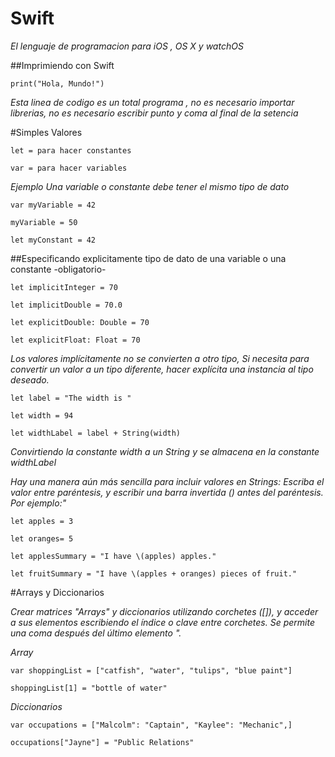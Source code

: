 # Swift

*El lenguaje de programacion para iOS , OS X y watchOS*

##Imprimiendo con Swift

    print("Hola, Mundo!")

*Esta linea de codigo es un total programa , no es necesario importar librerias, no es necesario escribir punto y coma al final de la setencia*

#Simples Valores

    let = para hacer constantes

    var = para hacer variables

*Ejemplo  Una variable o constante  debe tener el mismo tipo de dato*

    var myVariable = 42

    myVariable = 50

    let myConstant = 42 

##Especificando explicitamente  tipo de dato de una variable o una constante -obligatorio-

    let implicitInteger = 70

    let implicitDouble = 70.0

    let explicitDouble: Double = 70

    let explicitFloat: Float = 70

*Los valores implícitamente no se convierten  a otro tipo, Si necesita para convertir un valor a un tipo diferente, hacer explícita una instancia al tipo deseado.*

    let label = "The width is "

    let width = 94

    let widthLabel = label + String(width)

*Convirtiendo la constante width a un String y se almacena en la constante widthLabel*

*Hay una manera aún más sencilla para incluir valores en Strings: Escriba el valor entre paréntesis, y escribir una barra invertida (\) antes del paréntesis. Por ejemplo:"*

    let apples = 3
    
    let oranges= 5
    
    let applesSummary = "I have \(apples) apples."
    
    let fruitSummary = "I have \(apples + oranges) pieces of fruit."
    
#Arrays y Diccionarios 

*Crear matrices "Arrays" y diccionarios utilizando corchetes ([]), y acceder a sus elementos escribiendo el índice o clave entre corchetes. Se permite una coma después del último elemento ".*

*Array*

    var shoppingList = ["catfish", "water", "tulips", "blue paint"]
    
    shoppingList[1] = "bottle of water"
    
*Diccionarios*

    var occupations = ["Malcolm": "Captain", "Kaylee": "Mechanic",]
    
    occupations["Jayne"] = "Public Relations"
    





